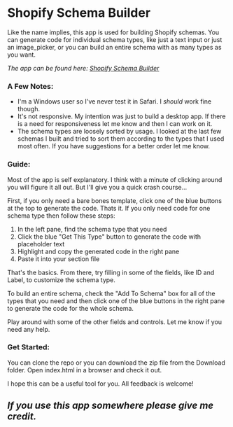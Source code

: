 # Shopify Schema Builder

Like the name implies, this app is used for building Shopify schemas. You can generate code for individual schema types, like just a text input or just an image_picker, or you can build an entire schema with as many types as you want.

_The app can be found here: [Shopify Schema Builder](https://binarydesert.dev/shopify-schema-builder/)_

### A Few Notes:
- I'm a Windows user so I've never test it in Safari. I _should_ work fine though.
- It's not responsive. My intention was just to build a desktop app. If there is a need for responsiveness let me know and then I can work on it.
- The schema types are loosely sorted by usage. I looked at the last few schemas I built and tried to sort them according to the types that I used most often. If you have suggestions for a better order let me know.

### Guide:
Most of the app is self explanatory. I think with a minute of clicking around you will figure it all out. But I'll give you a quick crash course...

First, if you only need a bare bones template, click one of the blue buttons at the top to generate the code. Thats it. If you only need code for one schema type then follow these steps:

1. In the left pane, find the schema type that you need
2. Click the blue "Get This Type" button to generate the code with placeholder text
3. Highlight and copy the generated code in the right pane
4. Paste it into your section file

That's the basics. From there, try filling in some of the fields, like ID and Label, to customize the schema type.

To build an entire schema, check the "Add To Schema" box for all of the types that you need and then click one of the blue buttons in the right pane to generate the code for the whole schema.

Play around with some of the other fields and controls. Let me know if you need any help.

### Get Started:
You can clone the repo or you can download the zip file from the Download folder. Open index.html in a browser and check it out.

I hope this can be a useful tool for you. All feedback is welcome!

## _If you use this app somewhere please give me credit._